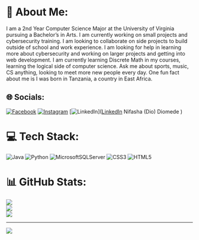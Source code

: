 # 💫 About Me:
I am a 2nd Year Computer Science Major at the University of Virginia pursuing a Bachelor’s in Arts. I am currently working on small projects and cybersecurity training. I am looking to collaborate on side projects to build outside of school and work experience. I am looking for help in learning more about cybersecurity and working on larger projects and getting into web development. I am currently learning Discrete Math in my courses, learning the logical side of computer science. Ask me about sports, music, CS anything, looking to meet more new people every day. One fun fact about me is I was born in Tanzania, a country in East Africa.


## 🌐 Socials:
[![Facebook](https://img.shields.io/badge/Facebook-%231877F2.svg?logo=Facebook&logoColor=white)](https://facebook.com/https://www.facebook.com/profile.php?id=100008426856528) [![Instagram](https://img.shields.io/badge/Instagram-%23E4405F.svg?logo=Instagram&logoColor=white)](https://instagram.com/ndio10) [![LinkedIn](https://img.shields.io/badge/LinkedIn-%230077B5.svg?logo=linkedin&logoColor=white)]([LinkedIn](https://www.linkedin.com/in/nifasha-diomede-232b801a9/) Nifasha (Dio) Diomede ) 

# 💻 Tech Stack:
![Java](https://img.shields.io/badge/java-%23ED8B00.svg?style=for-the-badge&logo=openjdk&logoColor=white) ![Python](https://img.shields.io/badge/python-3670A0?style=for-the-badge&logo=python&logoColor=ffdd54) ![MicrosoftSQLServer](https://img.shields.io/badge/Microsoft%20SQL%20Server-CC2927?style=for-the-badge&logo=microsoft%20sql%20server&logoColor=white) ![CSS3](https://img.shields.io/badge/css3-%231572B6.svg?style=for-the-badge&logo=css3&logoColor=white) ![HTML5](https://img.shields.io/badge/html5-%23E34F26.svg?style=for-the-badge&logo=html5&logoColor=white)
# 📊 GitHub Stats:
![](https://github-readme-stats.vercel.app/api?username=ndiom10&theme=dark&hide_border=false&include_all_commits=false&count_private=false)<br/>
![](https://github-readme-streak-stats.herokuapp.com/?user=ndiom10&theme=dark&hide_border=false)<br/>
![](https://github-readme-stats.vercel.app/api/top-langs/?username=ndiom10&theme=dark&hide_border=false&include_all_commits=false&count_private=false&layout=compact)

---
[![](https://visitcount.itsvg.in/api?id=ndiom10&icon=0&color=0)](https://visitcount.itsvg.in)

<!-- Proudly created with GPRM ( https://gprm.itsvg.in ) -->

